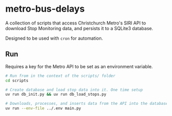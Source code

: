 # metro-bus-delays

A collection of scripts that access Christchurch Metro's SIRI API to download Stop Monitoring data, and persists it to a SQLite3 database.

Designed to be used with `cron` for automation.

## Run

Requires a key for the Metro API to be set as an environment variable.

```bash
# Run from in the context of the scripts/ folder
cd scripts

# Create database and load stop data into it. One time setup
uv run db_init.py && uv run db_load_stops.py

# Downloads, processes, and inserts data from the API into the database. Target for cron automation
uv run --env-file ../.env main.py
```
